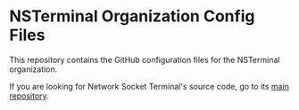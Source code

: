 # NSTerminal Organization Config Files

This repository contains the GitHub configuration files for the NSTerminal organization.

If you are looking for Network Socket Terminal's source code, go to its [main repository](https://github.com/NSTerminal/terminal).
